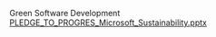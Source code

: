 Green Software Development
[PLEDGE_TO_PROGRES_Microsoft_Sustainability.pptx](https://github.com/Ki55n/Green-Soft-Sustainble_hack/files/11309123/PLEDGE_TO_PROGRES_Microsoft_Sustainability.pptx)
